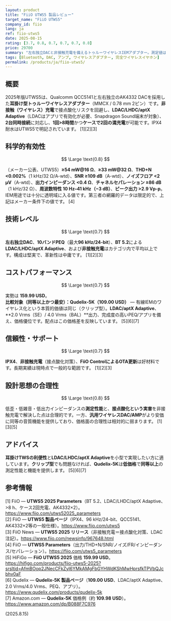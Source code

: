 ```yaml
---
layout: product
title: "FiiO UTWS5 製品レビュー"
target_name: "FiiO UTWS5"
company_id: fiio
lang: ja
ref: fiio-utws5
date: 2025-08-15
rating: [3.7, 0.8, 0.7, 0.7, 0.7, 0.8]
price: 29700
summary: "左右独立DACと非接触充電を備えるトゥルーワイヤレスIEMアダプター。測定値は良好ですが、同等性能のワイヤレスDAC/AMPがより安価に存在します。"
tags: [Bluetooth, DAC, アンプ, ワイヤレスアダプター, 完全ワイヤレスイヤホン]
permalink: /products/ja/fiio-utws5/
---
```

## 概要

2025年版UTWS5は、Qualcomm QCC5141と左右独立のAK4332 DACを採用した**耳掛け型トゥルーワイヤレスアダプター**（MMCX / 0.78 mm 2ピン）です。**非接触（ワイヤレス）充電**で接点酸化リスクを回避し、**LDAC/LHDC/aptX Adaptive**（LDACはアプリで有効化が必要、Snapdragon Sound端末が対象）、**2台同時接続**に対応し、**1回>8時間**かつ**ケースで2回の満充電**が可能です。IPX4耐水はUTWS5で明記されています。 [1][2][3]

## 科学的有効性

$$ \Large \text{0.8} $$

（メーカー公表、UTWS5）**≥54 mW@16 Ω**、**≥33 mW@32 Ω**、**THD+N <0.002%**（1 kHz/32 Ω/A-wtd）、**SNR ≥109 dB**（A-wtd）、**ノイズフロア <2 µV**（A-wtd）、**出力インピーダンス <0.4 Ω**、**チャネルセパレーション ≥86 dB**（1 kHz/32 Ω）、**周波数特性 10 Hz–41 kHz（−3 dB）**、**ピーク出力 >2.9 Vp-p**。IEM用途では十分に透明域に入る値です。第三者の網羅的データは限定的で、上記はメーカー条件下の値です。 [4]

## 技術レベル

$$ \Large \text{0.7} $$

**左右独立DAC**、**10バンドPEQ**（最大**96 kHz/24-bit**）、**BT 5.2**による**LDAC/LHDC/aptX Adaptive**、および**非接触充電**はカテゴリ内で平均以上です。構成は堅実で、革新性は中庸です。 [1][2][3]

## コストパフォーマンス

$$ \Large \text{0.7} $$

実勢は **159.99 USD**。  
**比較対象（同等以上かつ最安）：Qudelix-5K（109.00 USD）** ― 有線IEMのワイヤレス化という本質的価値は同じ（クリップ型）。**LDAC/aptX Adaptive**、**2.0 Vrms（SE）/ 4.0 Vrms（BAL）**出力、完成度の高いPEQ/アプリを備え、価格優位です。配点はこの価格差を反映しています。 [5][6][7]

## 信頼性・サポート

$$ \Large \text{0.7} $$

**IPX4**、**非接触充電**（接点酸化対策）、**FiiO ControlによるOTA更新**は好材料です。長期実績は現時点で一般的な範囲です。 [1][2][3]

## 設計思想の合理性

$$ \Large \text{0.8} $$

低歪・低雑音・低出力インピーダンスの**測定性能**と、**接点酸化という実害**を非接触充電で解決した点は合理的です。一方、**汎用ワイヤレスDAC/AMP**がより安価に同等の音質機能を提供しており、価格面の合理性は相対的に弱まります。 [1][3][5]

## アドバイス

**耳掛けTWSの利便性**と**LDAC/LHDC/aptX Adaptive**を小型で実現したい方に適しています。**クリップ型**でも問題なければ、**Qudelix-5K**は**低価格**で**同等以上**の測定性能と機能を提供します。 [5][6][7]

## 参考情報

[1] FiiO — **UTWS5 2025 Parameters**（BT 5.2、LDAC/LHDC/aptX Adaptive、>8 h、ケース2回充電、AK4332×2）。https://www.fiio.com/utws52025_parameters  
[2] FiiO — **UTWS5 製品ページ**（IPX4、96 kHz/24-bit、QCC5141、AK4332×2等の一般仕様）。https://www.fiio.com/utws5  
[3] FiiO News — **UTWS5 2025 リリース**（非接触充電＝接点酸化対策、LDAC注記）。https://www.fiio.com/newsinfo/967648.html  
[4] FiiO — **UTWS5 Parameters**（出力/THD+N/SNR/ノイズ/FR/インピーダンス/セパレーション）。https://fiio.com/utws5_parameters  
[5] HiFiGo — **FiiO UTWS5 2025** 価格 **159.99 USD**。https://hifigo.com/products/fiio-utws5-2025?srsltid=AfmBOop2JNecCFkZyI6YMkAMgFbGYHWdKShMwHprsfkTPVbQJcbhv0aF  
[6] Qudelix — **Qudelix-5K 製品ページ**（**109.00 USD**、LDAC/aptX Adaptive、2.0 Vrms/4.0 Vrms、PEQ、アプリ）。https://www.qudelix.com/products/qudelix-5k  
[7] Amazon.com — **Qudelix-5K** 価格例（約 **109.98 USD**）。https://www.amazon.com/dp/B088F7C976

(2025.8.15)